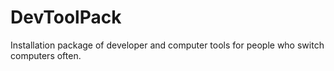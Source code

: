 # DevToolPack
Installation package of developer and computer tools for people who switch computers often.
